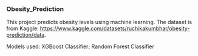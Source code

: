 ### Obesity_Prediction

This project predicts obesity levels using machine learning. The dataset is from Kaggle: https://www.kaggle.com/datasets/ruchikakumbhar/obesity-prediction/data.

Models used:
XGBoost Classifier;
Random Forest Classifier
